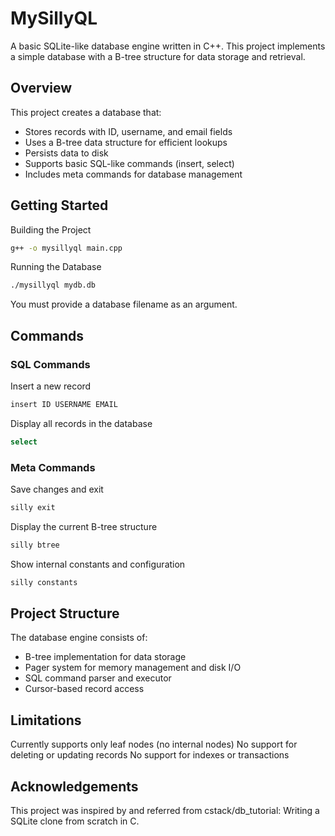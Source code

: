# MySillyQL 
A basic SQLite-like database engine written in C++. This project implements a simple database with a B-tree structure for data storage and retrieval.

## Overview
This project creates a database that:
* Stores records with ID, username, and email fields
* Uses a B-tree data structure for efficient lookups
* Persists data to disk
* Supports basic SQL-like commands (insert, select)
* Includes meta commands for database management

## Getting Started
Building the Project
```bash
g++ -o mysillyql main.cpp
```
Running the Database
```bash
./mysillyql mydb.db
```
You must provide a database filename as an argument.

## Commands
### SQL Commands

Insert a new record
```bash
insert ID USERNAME EMAIL
```
Display all records in the database
```bash
select
```

### Meta Commands

Save changes and exit
```bash
silly exit
```
Display the current B-tree structure
```bash
silly btree
```
Show internal constants and configuration
```bash
silly constants
```
## Project Structure
The database engine consists of:

* B-tree implementation for data storage
* Pager system for memory management and disk I/O
* SQL command parser and executor
* Cursor-based record access

## Limitations

Currently supports only leaf nodes (no internal nodes)
No support for deleting or updating records
No support for indexes or transactions

## Acknowledgements
This project was inspired by and referred from cstack/db_tutorial: Writing a SQLite clone from scratch in C.
